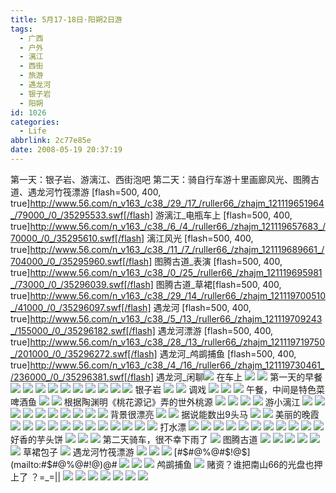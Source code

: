 ```yaml
---
title: 5月17-18日·阳朔2日游
tags:
  - 广西
  - 户外
  - 漓江
  - 西街
  - 旅游
  - 遇龙河
  - 银子岩
  - 阳朔
id: 1026
categories:
  - Life
abbrlink: 2c77e85e
date: 2008-05-19 20:37:19
---
```


第一天：银子岩、游漓江、西街泡吧 第二天：骑自行车游十里画廊风光、图腾古道、遇龙河竹筏漂游 [flash=500, 400, true]http://www.56.com/n_v163_/c38_/29_/17_/ruller66_/zhajm_121119651964_/79000_/0_/35295533.swf[/flash] 游漓江_电瓶车上 [flash=500, 400, true]http://www.56.com/n_v163_/c38_/6_/4_/ruller66_/zhajm_121119657683_/70000_/0_/35295610.swf[/flash] 漓江风光 [flash=500, 400, true]http://www.56.com/n_v163_/c38_/11_/7_/ruller66_/zhajm_121119689661_/704000_/0_/35295960.swf[/flash] 图腾古道_表演 [flash=500, 400, true]http://www.56.com/n_v163_/c38_/0_/25_/ruller66_/zhajm_121119695981_/73000_/0_/35296039.swf[/flash] 图腾古道_草裙[flash=500, 400, true]http://www.56.com/n_v163_/c38_/29_/14_/ruller66_/zhajm_121119700510_/41000_/0_/35296097.swf[/flash] 遇龙河 [flash=500, 400, true]http://www.56.com/n_v163_/c38_/5_/13_/ruller66_/zhajm_121119709243_/155000_/0_/35296182.swf[/flash] 遇龙河漂游 [flash=500, 400, true]http://www.56.com/n_v163_/c38_/28_/13_/ruller66_/zhajm_121119719750_/201000_/0_/35296272.swf[/flash] 遇龙河_鸬鹚捕鱼 [flash=500, 400, true]http://www.56.com/n_v163_/c38_/4_/16_/ruller66_/zhajm_121119730461_/236000_/0_/35296381.swf[/flash] 遇龙河_闲聊![](/images/2008/05/19_19_203719_9978.jpg) 在车上 ![](/images/2008/05/19_19_203719_0_9979.jpg) ![](/images/2008/05/19_19_203719_1_9980.jpg) 第一天的早餐 ![](/images/2008/05/19_19_203719_2_9981.jpg) ![](/images/2008/05/19_19_203719_3_9982.jpg) ![](/images/2008/05/19_19_203719_4_9983.jpg) ![](/images/2008/05/19_19_203719_5_9984.jpg) ![](/images/2008/05/19_19_203719_6_9985.jpg) ![](/images/2008/05/19_19_203719_7_9986.jpg) ![](/images/2008/05/19_19_203719_8_9987.jpg) ![](/images/2008/05/19_19_203719_9_9988.jpg) ![](/images/2008/05/19_19_203719_10_9989.jpg) ![](/images/2008/05/19_19_203719_11_9990.jpg) 银子岩 ![](/images/2008/05/19_19_203719_12_9991.jpg) ![](/images/2008/05/19_19_203719_13_9992.jpg) 调戏 ![](/images/2008/05/19_19_203719_14_9993.jpg) ![](/images/2008/05/19_19_203719_15_9994.jpg) ![](/images/2008/05/19_19_203719_16_9995.jpg) 午餐，中间是特色菜啤酒鱼 ![](/images/2008/05/19_19_203719_17_9996.jpg) ![](/images/2008/05/19_19_203719_18_9997.jpg) 根据陶渊明《桃花源记》弄的世外桃源 ![](/images/2008/05/19_19_203719_19_9998.jpg) ![](/images/2008/05/19_19_203719_20_9999.jpg) ![](/images/2008/05/19_19_203719_21_10000.jpg) ![](/images/2008/05/19_19_203719_22_10001.jpg) 游小漓江 ![](/images/2008/05/19_19_203719_23_10002.jpg) ![](/images/2008/05/19_19_203719_24_10003.jpg) ![](/images/2008/05/19_19_203719_25_10004.jpg) ![](/images/2008/05/19_19_203719_26_10005.jpg) ![](/images/2008/05/19_19_203719_27_10006.jpg) ![](/images/2008/05/19_19_203719_28_10007.jpg) ![](/images/2008/05/19_19_203719_29_10008.jpg) ![](/images/2008/05/19_19_203719_30_10009.jpg) ![](/images/2008/05/19_19_203719_31_10010.jpg) ![](/images/2008/05/19_19_203719_32_10011.jpg) 背景很漂亮 ![](/images/2008/05/19_19_203719_33_10012.jpg) ![](/images/2008/05/19_19_203719_34_10013.jpg) 据说能数出9头马 ![](/images/2008/05/19_19_203719_35_10014.jpg) ![](/images/2008/05/19_19_203719_36_10015.jpg) 美丽的晚霞 ![](/images/2008/05/19_19_203719_37_10016.jpg) ![](/images/2008/05/19_19_203719_38_10017.jpg) ![](/images/2008/05/19_19_203719_39_10018.jpg) ![](/images/2008/05/19_19_203719_40_10019.jpg) ![](/images/2008/05/19_19_203719_41_10020.jpg) ![](/images/2008/05/19_19_203719_42_10021.jpg) ![](/images/2008/05/19_19_203719_43_10022.jpg) ![](/images/2008/05/19_19_203719_44_10023.jpg) ![](/images/2008/05/19_19_203719_45_10024.jpg) ![](/images/2008/05/19_19_203719_46_10025.jpg) ![](/images/2008/05/19_19_203719_47_10026.jpg) ![](/images/2008/05/19_19_203719_48_10027.jpg) 打水漂 ![](/images/2008/05/19_19_203719_49_10028.jpg) ![](/images/2008/05/19_19_203719_50_10029.jpg) ![](/images/2008/05/19_19_203719_51_10030.jpg) ![](/images/2008/05/19_19_203719_52_10031.jpg) ![](/images/2008/05/19_19_203719_53_10032.jpg) ![](/images/2008/05/19_19_203719_54_10033.jpg) ![](/images/2008/05/19_19_203719_55_10034.jpg) ![](/images/2008/05/19_19_203719_56_10035.jpg) ![](/images/2008/05/19_19_203719_57_10036.jpg) ![](/images/2008/05/19_19_203719_58_10037.jpg) ![](/images/2008/05/19_19_203719_59_10038.jpg) 好香的芋头饼 ![](/images/2008/05/19_19_203719_60_10039.jpg) ![](/images/2008/05/19_19_203719_61_10040.jpg) ![](/images/2008/05/19_19_203719_62_10041.jpg) 第二天骑车，很不幸下雨了 ![](/images/2008/05/19_19_203719_63_10042.jpg) 图腾古道 ![](/images/2008/05/19_19_203719_64_10043.jpg) ![](/images/2008/05/19_19_203719_65_10044.jpg) ![](/images/2008/05/19_19_203719_66_10045.jpg) ![](/images/2008/05/19_19_203719_67_10046.jpg) ![](/images/2008/05/19_19_203719_68_10047.jpg) ![](/images/2008/05/19_19_203719_69_10048.jpg) 草裙包子 ![](/images/2008/05/19_19_203719_70_10049.jpg) 遇龙河竹筏漂游 ![](/images/2008/05/19_19_203719_71_10050.jpg) ![](/images/2008/05/19_19_203719_72_10051.jpg) ![](/images/2008/05/19_19_203719_73_10052.jpg) [#$#@%@#$!@$](mailto:#$#@%@#$!@$)@# ![](/images/2008/05/19_19_203719_74_10053.jpg) ![](/images/2008/05/19_19_203719_75_10054.jpg) ![](/images/2008/05/19_19_203719_76_10055.jpg) 鸬鹚捕鱼 ![](/images/2008/05/19_19_203719_77_10056.jpg) 赌资？谁把南山66的光盘也押上了
？=_=|| ![](/images/2008/05/19_19_203719_78_10057.jpg) ![](/images/2008/05/19_19_203719_79_10058.jpg) ![](/images/2008/05/19_19_203719_80_10059.jpg) ![](/images/2008/05/19_19_203719_81_10060.jpg) ![](/images/2008/05/19_19_203719_82_10061.jpg) ![](/images/2008/05/19_19_203719_83_10062.jpg) ![](/images/2008/05/19_19_203719_84_10063.jpg)